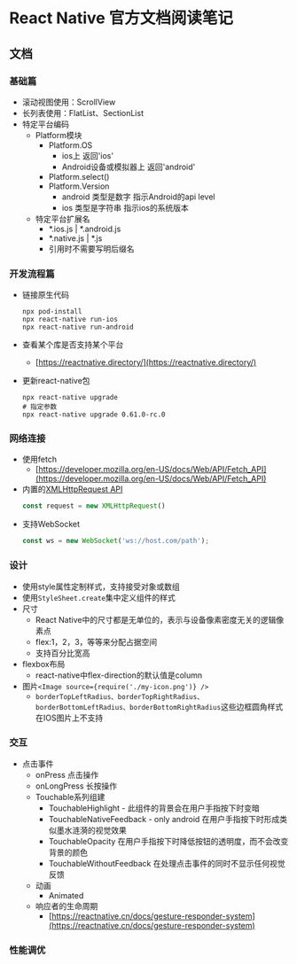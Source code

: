 # React Native 官方文档阅读笔记

## 文档

### 基础篇

- 滚动视图使用：ScrollView
- 长列表使用：FlatList、SectionList
- 特定平台编码
  - Platform模块
    - Platform.OS
      - ios上 返回'ios'
      - Android设备或模拟器上 返回'android'
    - Platform.select()
    - Platform.Version
      - android 类型是数字 指示Android的api level
      - ios 类型是字符串 指示ios的系统版本
  - 特定平台扩展名
    - *.ios.js | *.android.js
    - *.native.js | *.js
    - 引用时不需要写明后缀名
### 开发流程篇

- 链接原生代码
  ```shell
  npx pod-install
  npx react-native run-ios
  npx react-native run-android
  ```
- 查看某个库是否支持某个平台
  - [https://reactnative.directory/](https://reactnative.directory/)

- 更新react-native包
  ```shell
  npx react-native upgrade
  # 指定参数
  npx react-native upgrade 0.61.0-rc.0
  ```
### 网络连接
- 使用fetch
  - [https://developer.mozilla.org/en-US/docs/Web/API/Fetch_API](https://developer.mozilla.org/en-US/docs/Web/API/Fetch_API)
- 内置的[XMLHttpRequest API](https://developer.mozilla.org/en-US/docs/Web/API/XMLHttpRequest)
  ```javascript
  const request = new XMLHttpRequest()
  ```
- 支持WebSocket
  ```javascript
  const ws = new WebSocket('ws://host.com/path');
  ```
### 设计
- 使用style属性定制样式，支持接受对象或数组
- 使用`StyleSheet.create`集中定义组件的样式
- 尺寸
  - React Native中的尺寸都是无单位的，表示与设备像素密度无关的逻辑像素点
  - flex:1，2，3，等等来分配占据空间
  - 支持百分比宽高
- flexbox布局
  - react-native中flex-direction的默认值是column
- 图片`<Image source={require('./my-icon.png')} />`
  - `borderTopLeftRadius、borderTopRightRadius、borderBottomLeftRadius、borderBottomRightRadius`这些边框圆角样式在IOS图片上不支持

### 交互
- 点击事件
  - onPress 点击操作
  - onLongPress 长按操作
  - Touchable系列组建
    - TouchableHighlight - 此组件的背景会在用户手指按下时变暗
    - TouchableNativeFeedback - only android 在用户手指按下时形成类似墨水涟漪的视觉效果
    - TouchableOpacity 在用户手指按下时降低按钮的透明度，而不会改变背景的颜色
    - TouchableWithoutFeedback 在处理点击事件的同时不显示任何视觉反馈
  - 动画
    - Animated
  - 响应者的生命周期
    - [https://reactnative.cn/docs/gesture-responder-system](https://reactnative.cn/docs/gesture-responder-system)

### 性能调优
